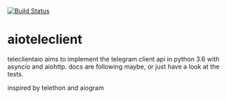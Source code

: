 [![Build Status](https://travis-ci.org/elmcrest/async-telegram-client.svg?branch=master)](https://travis-ci.org/elmcrest/async-telegram-client)
# aioteleclient
teleclientaio aims to implement the telegram client api in python 3.6 with asyncio and aiohttp. docs are following maybe, or just have a look at the tests.

inspired by telethon and aiogram
